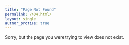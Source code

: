```yaml
---
title: "Page Not Found"
permalink: /404.html/
layout: single
author_profile: true
---
```


Sorry, but the page you were trying to view does not exist.


